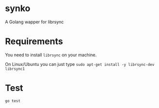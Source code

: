 # synko
A Golang wapper for librsync

# Requirements
You need to install `librsync` on your machine.

On Linux/Ubuntu you can just type `sudo apt-get install -y librsync-dev librsync1`

# Test
```
go test
```
